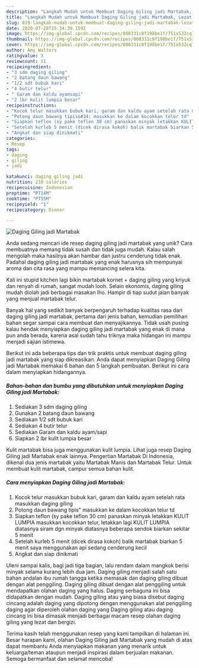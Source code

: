 ```yaml
---
description: "Langkah Mudah untuk Membuat Daging Giling jadi Martabak, Lezat Sekali"
title: "Langkah Mudah untuk Membuat Daging Giling jadi Martabak, Lezat Sekali"
slug: 819-langkah-mudah-untuk-membuat-daging-giling-jadi-martabak-lezat-sekali
date: 2020-07-28T15:34:39.159Z
image: https://img-global.cpcdn.com/recipes/008331c8f198be1f/751x532cq70/daging-giling-jadi-martabak-foto-resep-utama.jpg
thumbnail: https://img-global.cpcdn.com/recipes/008331c8f198be1f/751x532cq70/daging-giling-jadi-martabak-foto-resep-utama.jpg
cover: https://img-global.cpcdn.com/recipes/008331c8f198be1f/751x532cq70/daging-giling-jadi-martabak-foto-resep-utama.jpg
author: Amy Walters
ratingvalue: 3
reviewcount: 11
recipeingredient:
- "3 sdm daging giling"
- "2 batang daun bawang"
- "1/2 sdt bubuk kari"
- "4 butir telur"
- " Garam dan kaldu ayamsapi"
- "2 lbr kulit lumpia besar"
recipeinstructions:
- "Kocok telur masukkan bubuk kari, garam dan kaldu ayam setelah rata masukkan daging giling"
- "Potong daun bawang tipis&#34; masukkan ke dalam kocokkan telur td"
- "Siapkan teflon (sy pake teflon 30 cm) panaskan minyak letakkan KULIT LUMPIA masukkan kocokkan telur, letakkan lagi KULIT LUMPIA diatasnya siram dgn minyak diatasnya beberapa sendok biarkan sekitar 5 menit"
- "Setelah kurleb 5 menit (dicek dirasa kokoh) balik martabak biarkan 5 menit saya menggunakan api sedang cenderung kecil"
- "Angkat dan siap dinikmati"
categories:
- Resep
tags:
- daging
- giling
- jadi

katakunci: daging giling jadi 
nutrition: 210 calories
recipecuisine: Indonesian
preptime: "PT14M"
cooktime: "PT55M"
recipeyield: "1"
recipecategory: Dinner

---
```



![Daging Giling jadi Martabak](https://img-global.cpcdn.com/recipes/008331c8f198be1f/751x532cq70/daging-giling-jadi-martabak-foto-resep-utama.jpg)

Anda sedang mencari ide resep daging giling jadi martabak yang unik? Cara membuatnya memang tidak susah dan tidak juga mudah. Kalau salah mengolah maka hasilnya akan hambar dan justru cenderung tidak enak. Padahal daging giling jadi martabak yang enak harusnya sih mempunyai aroma dan cita rasa yang mampu memancing selera kita.

Kali ini stupid kitchen lagi bikin martabak kornet + daging giling yang kriyuk dan renyah di rumah, sangat mudah looh. Selain ekonomis, daging giling mudah diolah jadi berbagai masakan lho. Hampir di tiap sudut jalan banyak yang menjual martabak telur.

Banyak hal yang sedikit banyak berpengaruh terhadap kualitas rasa dari daging giling jadi martabak, pertama dari jenis bahan, kemudian pemilihan bahan segar sampai cara membuat dan menyajikannya. Tidak usah pusing kalau hendak menyiapkan daging giling jadi martabak yang enak di mana pun anda berada, karena asal sudah tahu triknya maka hidangan ini mampu menjadi sajian istimewa.


Berikut ini ada beberapa tips dan trik praktis untuk membuat daging giling jadi martabak yang siap dikreasikan. Anda dapat menyiapkan Daging Giling jadi Martabak memakai 6 bahan dan 5 langkah pembuatan. Berikut ini cara dalam menyiapkan hidangannya.

<!--inarticleads1-->

##### Bahan-bahan dan bumbu yang dibutuhkan untuk menyiapkan Daging Giling jadi Martabak:

1. Sediakan 3 sdm daging giling
1. Gunakan 2 batang daun bawang
1. Sediakan 1/2 sdt bubuk kari
1. Sediakan 4 butir telur
1. Sediakan  Garam dan kaldu ayam/sapi
1. Siapkan 2 lbr kulit lumpia besar


Kulit martabak bisa juga menggunakan kulit lumpia. Lihat juga resep Daging Giling jadi Martabak enak lainnya. Pengertian Martabak Di Indonesia, dikenal dua jenis martabak yaitu Martabak Manis dan Martabak Telur. Untuk membuat kulit martabak, campur semua bahan kulit. 

<!--inarticleads2-->

##### Cara menyiapkan Daging Giling jadi Martabak:

1. Kocok telur masukkan bubuk kari, garam dan kaldu ayam setelah rata masukkan daging giling
1. Potong daun bawang tipis&#34; masukkan ke dalam kocokkan telur td
1. Siapkan teflon (sy pake teflon 30 cm) panaskan minyak letakkan KULIT LUMPIA masukkan kocokkan telur, letakkan lagi KULIT LUMPIA diatasnya siram dgn minyak diatasnya beberapa sendok biarkan sekitar 5 menit
1. Setelah kurleb 5 menit (dicek dirasa kokoh) balik martabak biarkan 5 menit saya menggunakan api sedang cenderung kecil
1. Angkat dan siap dinikmati


Uleni sampai kalis, bagi jadi tiga bagian, lalu rendam dalam mangkok berisi minyak selama kurang lebih dua jam. Daging giling menjadi salah satu bahan andalan ibu rumah tangga ketika memasak dan daging giling dibuat dengan alat penggiling. Daging giling dibuat dengan alat penggiling untuk mendapatkan olahan daging yang halus. Daging serbaguna ini bisa didapatkan dengan mudah. Daging giling atau yang biasa disebut daging cincang adalah daging yang dipotong dengan menggunakan alat penggiling daging agar diperoleh olahan daging yang Daging giling atau daging cincang ini bisa dimasak menjadi berbagai macam resep olahan daging giling yang lezat dan bergizi. 

Terima kasih telah menggunakan resep yang kami tampilkan di halaman ini. Besar harapan kami, olahan Daging Giling jadi Martabak yang mudah di atas dapat membantu Anda menyiapkan makanan yang menarik untuk keluarga/teman ataupun menjadi inspirasi dalam berjualan makanan. Semoga bermanfaat dan selamat mencoba!
